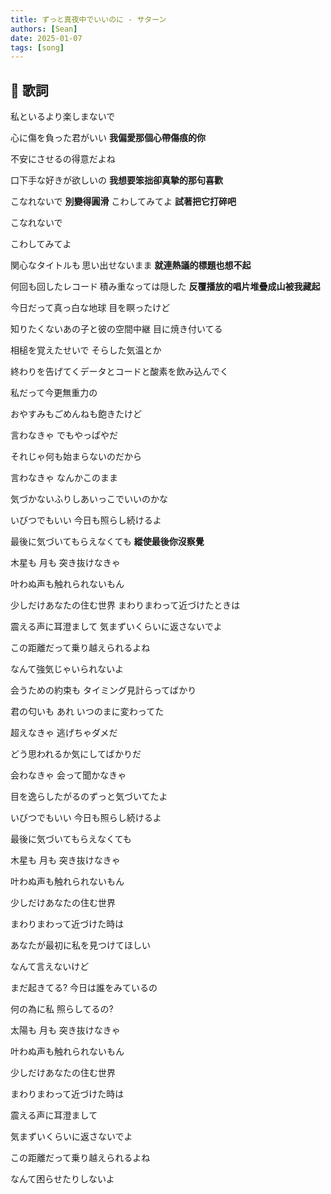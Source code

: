 ```yaml
---
title: ずっと真夜中でいいのに - サターン
authors: [Sean]
date: 2025-01-07
tags: [song]
---
```

## 📝 歌詞

私といるより楽しまないで  

心に傷を負った君がいい
**我偏愛那個心帶傷痕的你**

<!-- truncate -->
不安にさせるの得意だよね  

口下手な好きが欲しいの
**我想要笨拙卻真摯的那句喜歡**

こなれないで
**別變得圓滑**
こわしてみてよ
**試著把它打碎吧**

こなれないで

こわしてみてよ

関心なタイトルも 思い出せないまま
**就連熱議的標題也想不起**

何回も回したレコード 積み重なっては隠した
**反覆播放的唱片堆疊成山被我藏起**

今日だって真っ白な地球 目を瞑ったけど  

知りたくないあの子と彼の空間中継 目に焼き付いてる

相槌を覚えたせいで そらした気温とか  

終わりを告げてくデータとコードと酸素を飲み込んでく

私だって今更無重力の  

おやすみもごめんねも飽きたけど  

言わなきゃ でもやっぱやだ  

それじゃ何も始まらないのだから  

言わなきゃ なんかこのまま  

気づかないふりしあいっこでいいのかな  

いびつでもいい 今日も照らし続けるよ

最後に気づいてもらえなくても
**縱使最後你沒察覺**

木星も 月も 突き抜けなきゃ

叶わぬ声も触れられないもん

少しだけあなたの住む世界 まわりまわって近づけたときは

震える声に耳澄まして 気まずいくらいに返さないでよ

この距離だって乗り越えられるよね  

なんて強気じゃいられないよ  

会うための約束も タイミング見計らってばかり

君の匂いも あれ いつのまに変わってた

超えなきゃ 逃げちゃダメだ

どう思われるか気にしてばかりだ

会わなきゃ 会って聞かなきゃ

目を逸らしたがるのずっと気づいてたよ

いびつでもいい 今日も照らし続けるよ

最後に気づいてもらえなくても

木星も 月も 突き抜けなきゃ 

叶わぬ声も触れられないもん 

少しだけあなたの住む世界  

まわりまわって近づけた時は

あなたが最初に私を見つけてほしい  

なんて言えないけど

まだ起きてる? 今日は誰をみているの

何の為に私 照らしてるの?

太陽も 月も 突き抜けなきゃ

叶わぬ声も触れられないもん

少しだけあなたの住む世界  

まわりまわって近づけた時は

震える声に耳澄まして

気まずいくらいに返さないでよ

この距離だって乗り越えられるよね

なんて困らせたりしないよ  
